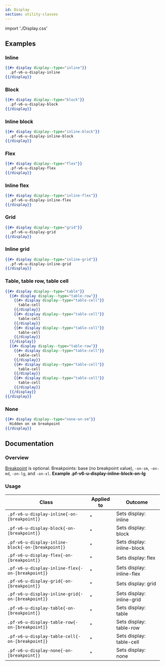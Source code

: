 ```yaml
---
id: Display
section: utility-classes
---
```


import './Display.css'

## Examples

### Inline

```hbs
{{#> display display--type="inline"}}
  .pf-v6-u-display-inline
{{/display}}
```

### Block

```hbs
{{#> display display--type="block"}}
  .pf-v6-u-display-block
{{/display}}
```

### Inline block

```hbs
{{#> display display--type="inline-block"}}
  .pf-v6-u-display-inline-block
{{/display}}
```

### Flex

```hbs
{{#> display display--type="flex"}}
  .pf-v6-u-display-flex
{{/display}}
```

### Inline flex

```hbs
{{#> display display--type="inline-flex"}}
  .pf-v6-u-display-inline-flex
{{/display}}
```

### Grid

```hbs
{{#> display display--type="grid"}}
  .pf-v6-u-display-grid
{{/display}}
```

### Inline grid

```hbs
{{#> display display--type="inline-grid"}}
  .pf-v6-u-display-inline-grid
{{/display}}
```

### Table, table row, table cell

```hbs
{{#> display display--type="table"}}
  {{#> display display--type="table-row"}}
    {{#> display display--type="table-cell"}}
      table-cell
    {{/display}}
    {{#> display display--type="table-cell"}}
      table-cell
    {{/display}}
    {{#> display display--type="table-cell"}}
      table-cell
    {{/display}}
  {{/display}}
  {{#> display display--type="table-row"}}
    {{#> display display--type="table-cell"}}
      table-cell
    {{/display}}
    {{#> display display--type="table-cell"}}
      table-cell
    {{/display}}
    {{#> display display--type="table-cell"}}
      table-cell
    {{/display}}
  {{/display}}
{{/display}}
```

### None

```hbs
{{#> display display--type="none-on-sm"}}
  Hidden on sm breakpoint
{{/display}}
```

## Documentation

### Overview

[Breakpoint](/developer-resources/global-css-variables#breakpoint-variables-and-class-suffixes) is optional. Breakpoints: base (no breakpoint value), `-on-sm`, `-on-md`, `-on-lg`, and `-on-xl`. **Example .pf-v6-u-display-inline-block-on-lg**

### Usage

| Class                                             | Applied to | Outcome                    |
| ------------------------------------------------- | ---------- | -------------------------- |
| `.pf-v6-u-display-inline{-on-[breakpoint]}`       | `*`        | Sets display: inline       |
| `.pf-v6-u-display-block{-on-[breakpoint]}`        | `*`        | Sets display: block        |
| `.pf-v6-u-display-inline-block{-on-[breakpoint]}` | `*`        | Sets display: inline-block |
| `.pf-v6-u-display-flex{-on-[breakpoint]}`         | `*`        | Sets display: flex         |
| `.pf-v6-u-display-inline-flex{-on-[breakpoint]}`  | `*`        | Sets display: inline-flex  |
| `.pf-v6-u-display-grid{-on-[breakpoint]}`         | `*`        | Sets display: grid         |
| `.pf-v6-u-display-inline-grid{-on-[breakpoint]}`  | `*`        | Sets display: inline-grid  |
| `.pf-v6-u-display-table{-on-[breakpoint]}`        | `*`        | Sets display: table        |
| `.pf-v6-u-display-table-row{-on-[breakpoint]}`    | `*`        | Sets display: table-row    |
| `.pf-v6-u-display-table-cell{-on-[breakpoint]}`   | `*`        | Sets display: table-cell   |
| `.pf-v6-u-display-none{-on-[breakpoint]}`         | `*`        | Sets display: none         |
